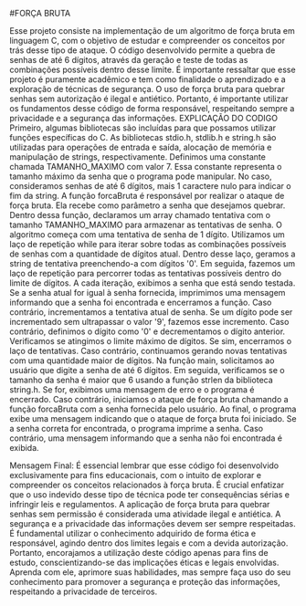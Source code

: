 #FORÇA BRUTA


Esse projeto consiste na implementação de um algoritmo de força bruta em linguagem C, com o objetivo de estudar e compreender os conceitos por trás desse tipo de ataque. O código desenvolvido permite a quebra de senhas de até 6 dígitos, através da geração e teste de todas as combinações possíveis dentro desse limite. É importante ressaltar que esse projeto é puramente acadêmico e tem como finalidade o aprendizado e a exploração de técnicas de segurança. O uso de força bruta para quebrar senhas sem autorização é ilegal e antiético. Portanto, é importante utilizar os fundamentos desse código de forma responsável, respeitando sempre a privacidade e a segurança das informações.
EXPLICAÇÃO DO CODIGO 
Primeiro, algumas bibliotecas são incluídas para que possamos utilizar funções específicas do C. As bibliotecas stdio.h, stdlib.h e string.h são utilizadas para operações de entrada e saída, alocação de memória e manipulação de strings, respectivamente.
Definimos uma constante chamada TAMANHO_MAXIMO com valor 7. Essa constante representa o tamanho máximo da senha que o programa pode manipular. No caso, consideramos senhas de até 6 dígitos, mais 1 caractere nulo para indicar o fim da string.
A função forcaBruta é responsável por realizar o ataque de força bruta. Ela recebe como parâmetro a senha que desejamos quebrar. Dentro dessa função, declaramos um array chamado tentativa com o tamanho TAMANHO_MAXIMO para armazenar as tentativas de senha.
O algoritmo começa com uma tentativa de senha de 1 dígito. Utilizamos um laço de repetição while para iterar sobre todas as combinações possíveis de senhas com a quantidade de dígitos atual.
Dentro desse laço, geramos a string de tentativa preenchendo-a com dígitos '0'. Em seguida, fazemos um laço de repetição para percorrer todas as tentativas possíveis dentro do limite de dígitos.
A cada iteração, exibimos a senha que está sendo testada. Se a senha atual for igual à senha fornecida, imprimimos uma mensagem informando que a senha foi encontrada e encerramos a função.
Caso contrário, incrementamos a tentativa atual de senha. Se um dígito pode ser incrementado sem ultrapassar o valor '9', fazemos esse incremento. Caso contrário, definimos o dígito como '0' e decrementamos o dígito anterior.
Verificamos se atingimos o limite máximo de dígitos. Se sim, encerramos o laço de tentativas. Caso contrário, continuamos gerando novas tentativas com uma quantidade maior de dígitos.
Na função main, solicitamos ao usuário que digite a senha de até 6 dígitos. Em seguida, verificamos se o tamanho da senha é maior que 6 usando a função strlen da biblioteca string.h. Se for, exibimos uma mensagem de erro e o programa é encerrado.
Caso contrário, iniciamos o ataque de força bruta chamando a função forcaBruta com a senha fornecida pelo usuário.
Ao final, o programa exibe uma mensagem indicando que o ataque de força bruta foi iniciado. Se a senha correta for encontrada, o programa imprime a senha. Caso contrário, uma mensagem informando que a senha não foi encontrada é exibida.

Mensagem Final:
É essencial lembrar que esse código foi desenvolvido exclusivamente para fins educacionais, com o intuito de explorar e compreender os conceitos relacionados à força bruta. É crucial enfatizar que o uso indevido desse tipo de técnica pode ter consequências sérias e infringir leis e regulamentos.
A aplicação de força bruta para quebrar senhas sem permissão é considerada uma atividade ilegal e antiética. A segurança e a privacidade das informações devem ser sempre respeitadas. É fundamental utilizar o conhecimento adquirido de forma ética e responsável, agindo dentro dos limites legais e com a devida autorização.
Portanto, encorajamos a utilização deste código apenas para fins de estudo, conscientizando-se das implicações éticas e legais envolvidas. Aprenda com ele, aprimore suas habilidades, mas sempre faça uso do seu conhecimento para promover a segurança e proteção das informações, respeitando a privacidade de terceiros.
